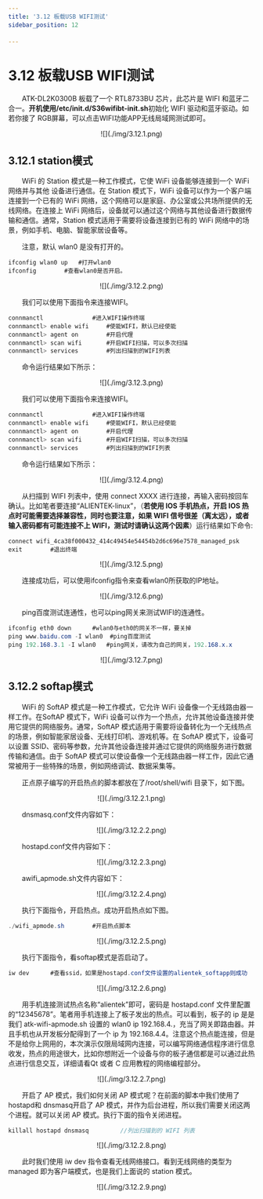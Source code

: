 ```yaml
---
title: '3.12 板载USB WIFI测试'
sidebar_position: 12

---
```


# 3.12 板载USB WIFI测试

&emsp;&emsp;ATK-DL2K0300B 板载了一个 RTL8733BU 芯片，此芯片是 WIFI 和蓝牙二合一。**开机使用/etc/init.d/S36wifibt-init.sh**初始化 WIFI 驱动和蓝牙驱动。如若你接了 RGB屏幕，可以点击WIFI功能APP无线局域网测试即可。

<center>
![](./img/3.12.1.png)
</center>

## 3.12.1 station模式

&emsp;&emsp;WiFi 的 Station 模式是一种工作模式，它使 WiFi 设备能够连接到一个 WiFi 网络并与其他
设备进行通信。在 Station 模式下，WiFi 设备可以作为一个客户端连接到一个已有的 WiFi 网络，这个网络可以是家庭、办公室或公共场所提供的无线网络。在连接上 WiFi 网络后，设备就可以通过这个网络与其他设备进行数据传输和通信。通常，Station 模式适用于需要将设备连接到已有的 WiFi 网络中的场景，例如手机、电脑、智能家居设备等。

&emsp;&emsp;注意，默认 wlan0 是没有打开的。

```c#
ifconfig wlan0 up 	#打开wlan0
ifconfig		#查看wlan0是否开启。
```

<center>
![](./img/3.12.2.png)
</center>

&emsp;&emsp;我们可以使用下面指令来连接WIFI。

```c#
connmanctl				#进入WIFI操作终端
connmanctl> enable wifi		#使能WIFI，默认已经使能
connmanctl> agent on		#开启代理
connmanctl> scan wifi		#开启WIFI扫描，可以多次扫描
connmanctl> services		#列出扫描到的WIFI列表
```

&emsp;&emsp;命令运行结果如下所示：

<center>
![](./img/3.12.3.png)
</center>

&emsp;&emsp;我们可以使用下面指令来连接WIFI。

```c#
connmanctl				#进入WIFI操作终端
connmanctl> enable wifi		#使能WIFI，默认已经使能
connmanctl> agent on		#开启代理
connmanctl> scan wifi		#开启WIFI扫描，可以多次扫描
connmanctl> services		#列出扫描到的WIFI列表
```

&emsp;&emsp;命令运行结果如下所示：

<center>
![](./img/3.12.4.png)
</center>

&emsp;&emsp;从扫描到 WIFI 列表中，使用 connect XXXX 进行连接，再输入密码按回车确认。比如笔者要连接“ALIENTEK-linux”，（**若使用 IOS 手机热点，开启 IOS 热点时可能需要选择兼容性，同时也要注意，如果 WIFI 信号很差（离太远），或者输入密码都有可能连接不上 WIFI，测试时请确认这两个因素**）运行结果如下命令:

```c#
connect wifi_4ca38f000432_414c49454e54454b2d6c696e7578_managed_psk		#连接
exit		#退出终端
```

<center>
![](./img/3.12.5.png)
</center>

&emsp;&emsp;连接成功后，可以使用ifconfig指令来查看wlan0所获取的IP地址。

<center>
![](./img/3.12.6.png)
</center>

&emsp;&emsp;ping百度测试连通性，也可以ping网关来测试WIFI的连通性。

```c#
ifconfig eth0 down		#wlan0与eth0的网关不一样，要关掉
ping www.baidu.com -I wlan0  #ping百度测试
ping 192.168.3.1 -I wlan0	#ping网关，请改为自己的网关，192.168.x.x
```

<center>
![](./img/3.12.7.png)
</center>

## 3.12.2 softap模式

&emsp;&emsp;WiFi 的 SoftAP 模式是一种工作模式，它允许 WiFi 设备像一个无线路由器一样工作。在SoftAP 模式下，WiFi 设备可以作为一个热点，允许其他设备连接并使用它提供的网络服务。通常，SoftAP 模式适用于需要将设备转化为一个无线热点的场景，例如智能家居设备、无线打印机、游戏机等。在 SoftAP 模式下，设备可以设置 SSID、密码等参数，允许其他设备连接并通过它提供的网络服务进行数据传输和通信。由于 SoftAP 模式可以使设备像一个无线路由器一样工作，因此它通常被用于一些特殊的场景，例如网络调试、数据采集等。

&emsp;&emsp;正点原子编写的开启热点的脚本都放在了/root/shell/wifi 目录下，如下图。

<center>
![](./img/3.12.2.1.png)
</center>

&emsp;&emsp;dnsmasq.conf文件内容如下：

<center>
![](./img/3.12.2.2.png)
</center>

&emsp;&emsp;hostapd.conf文件内容如下：

<center>
![](./img/3.12.2.3.png)
</center>

&emsp;&emsp;awifi_apmode.sh文件内容如下：

<center>
![](./img/3.12.2.4.png)
</center>

&emsp;&emsp;执行下面指令，开启热点。成功开启热点如下图。

```c#
./wifi_apmode.sh		#开启热点脚本
```

<center>
![](./img/3.12.2.5.png)
</center>

&emsp;&emsp;执行下面指令，看softap模式是否启动了。

```c#
iw dev		#查看ssid，如果是hostapd.conf文件设置的alientek_softapp则成功
```

<center>
![](./img/3.12.2.6.png)
</center>

&emsp;&emsp;用手机连接测试热点名称“alientek”即可，密码是 hostapd.conf 文件里配置的“12345678”。笔者用手机连接上了板子发出的热点。可以看到，板子的 ip 是是我们 atk-wifi-apmode.sh 设置的 wlan0 ip 192.168.4.，充当了网关即路由器。并且手机也从开发板分配得到了一个 ip 为 192.168.4.4。注意这个热点能连接，但是不是给你上网用的，本次演示仅限局域网内连接，可以编写网络通信程序进行信息收发，热点的用途很大，比如你想附近一个设备与你的板子通信都是可以通过此热点进行信息交互，详细请看Qt 或者 C 应用教程的网络编程部分。

<center>
![](./img/3.12.2.7.png)
</center>

&emsp;&emsp;开启了 AP 模式，我们如何关闭 AP 模式呢？在前面的脚本中我们使用了 hostapd和 dnsmasq开启了 AP 模式，并作为后台进程，所以我们需要关闭这两个进程。就可以关闭 AP 模式。执行下面的指令关闭进程。

```c#
killall hostapd dnsmasq 		//列出扫描到的 WIFI 列表
```

<center>
![](./img/3.12.2.8.png)
</center>

&emsp;&emsp;此时我们使用 iw dev 指令查看无线网络接口。看到无线网络的类型为 managed 即为客户端模式，也是我们上面说的 station 模式。

<center>
![](./img/3.12.2.9.png)
</center>


